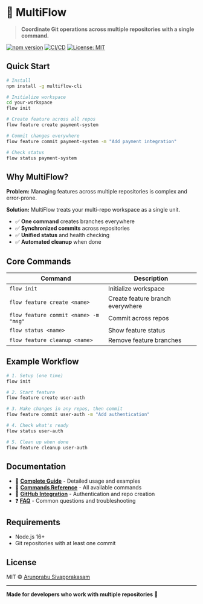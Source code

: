 # 🌊 MultiFlow

> **Coordinate Git operations across multiple repositories with a single command.**

[![npm version](https://img.shields.io/npm/v/multiflow-cli.svg)](https://www.npmjs.com/package/multiflow-cli)
[![CI/CD](https://github.com/arunprabusiva/multiflow-cli/actions/workflows/ci.yml/badge.svg)](https://github.com/arunprabusiva/multiflow-cli/actions/workflows/ci.yml)
[![License: MIT](https://img.shields.io/badge/License-MIT-yellow.svg)](https://opensource.org/licenses/MIT)

## Quick Start

```bash
# Install
npm install -g multiflow-cli

# Initialize workspace
cd your-workspace
flow init

# Create feature across all repos
flow feature create payment-system

# Commit changes everywhere
flow feature commit payment-system -m "Add payment integration"

# Check status
flow status payment-system
```

## Why MultiFlow?

**Problem:** Managing features across multiple repositories is complex and error-prone.

**Solution:** MultiFlow treats your multi-repo workspace as a single unit.

- ✅ **One command** creates branches everywhere
- ✅ **Synchronized commits** across repositories  
- ✅ **Unified status** and health checking
- ✅ **Automated cleanup** when done

## Core Commands

| Command | Description |
|---------|-------------|
| `flow init` | Initialize workspace |
| `flow feature create <name>` | Create feature branch everywhere |
| `flow feature commit <name> -m "msg"` | Commit across repos |
| `flow status <name>` | Show feature status |
| `flow feature cleanup <name>` | Remove feature branches |

## Example Workflow

```bash
# 1. Setup (one time)
flow init

# 2. Start feature
flow feature create user-auth

# 3. Make changes in any repos, then commit
flow feature commit user-auth -m "Add authentication"

# 4. Check what's ready
flow status user-auth

# 5. Clean up when done
flow feature cleanup user-auth
```

## Documentation

- 📖 **[Complete Guide](docs/GUIDE.md)** - Detailed usage and examples
- 🔧 **[Commands Reference](docs/COMMANDS.md)** - All available commands
- 🔐 **[GitHub Integration](docs/GITHUB.md)** - Authentication and repo creation
- ❓ **[FAQ](docs/FAQ.md)** - Common questions and troubleshooting

## Requirements

- Node.js 16+
- Git repositories with at least one commit

## License

MIT © [Arunprabu Sivapprakasam](https://github.com/arunprabusiva)

---

**Made for developers who work with multiple repositories** 🚀